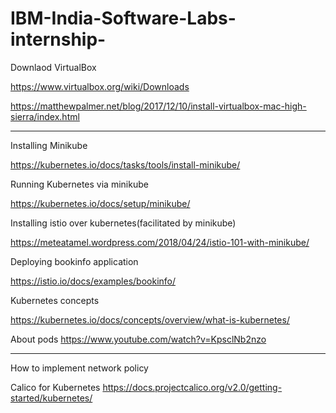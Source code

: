# IBM-India-Software-Labs-internship-

Downlaod VirtualBox

https://www.virtualbox.org/wiki/Downloads

https://matthewpalmer.net/blog/2017/12/10/install-virtualbox-mac-high-sierra/index.html
____________________________________________________________________________________________________________________________

Installing Minikube

https://kubernetes.io/docs/tasks/tools/install-minikube/

Running Kubernetes via minikube

https://kubernetes.io/docs/setup/minikube/


Installing istio over kubernetes(facilitated by minikube)

https://meteatamel.wordpress.com/2018/04/24/istio-101-with-minikube/

Deploying bookinfo application

https://istio.io/docs/examples/bookinfo/

Kubernetes concepts 

https://kubernetes.io/docs/concepts/overview/what-is-kubernetes/
 
About pods https://www.youtube.com/watch?v=KpsclNb2nzo

____________________________________________________________________________________________________________________________
How to implement network policy

Calico for Kubernetes https://docs.projectcalico.org/v2.0/getting-started/kubernetes/

